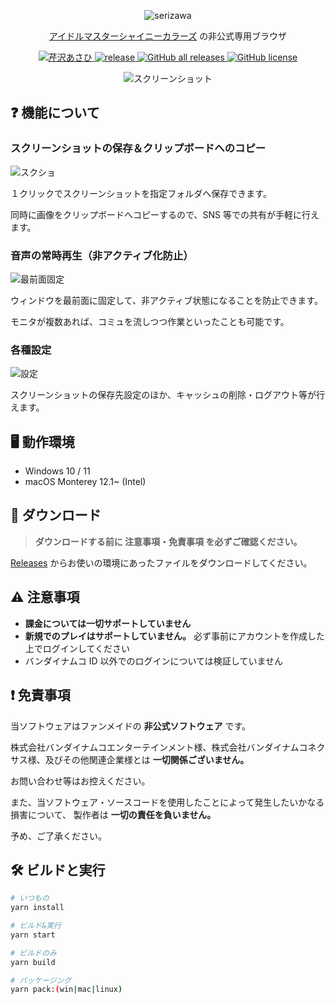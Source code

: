 <p align="center">
  <img src="https://user-images.githubusercontent.com/44780846/150469564-9d01dc39-01c6-4769-bddd-2de78de7bac7.png" alt="serizawa">
</p>

<p align="center">
  <a href="https://shinycolors.idolmaster.jp/">アイドルマスターシャイニーカラーズ</a> の非公式専用ブラウザ
</p>

<p align="center">
  <a href="https://idollist.idolmaster-official.jp/detail/50013">
    <img src="https://img.shields.io/badge/SHINY%20COLORS-%E8%8A%B9%E6%B2%A2%E3%81%82%E3%81%95%E3%81%B2-F30100" alt="芹沢あさひ">
  </a>
  <a href="https://github.com/arrow2nd/serizawa/actions/workflows/build.yaml">
    <img src="https://github.com/arrow2nd/serizawa/actions/workflows/build.yaml/badge.svg" alt="release">
  </a>
  <a href="https://github.com/arrow2nd/serizawa/releases/latest">
    <img src="https://img.shields.io/github/downloads/arrow2nd/serizawa/total" alt="GitHub all releases">
  </a>
  <a href="https://github.com/arrow2nd/serizawa/blob/main/LICENSE">
    <img src="https://img.shields.io/github/license/arrow2nd/serizawa" alt="GitHub license">
  </a>
</p>

<p align="center">
   <img src="https://user-images.githubusercontent.com/44780846/150469291-f9037c2a-119a-4fcc-bc74-eb6e26c6f56f.png" alt="スクリーンショット">
</p>

## ❓ 機能について

### スクリーンショットの保存＆クリップボードへのコピー

![スクショ](https://user-images.githubusercontent.com/44780846/148945625-9a693052-1f1a-4309-a953-ea472c343e21.gif)

１クリックでスクリーンショットを指定フォルダへ保存できます。

同時に画像をクリップボードへコピーするので、SNS 等での共有が手軽に行えます。

### 音声の常時再生（非アクティブ化防止）

![最前面固定](https://user-images.githubusercontent.com/44780846/148945600-bac753d9-c777-4991-a286-c1038caa4817.gif)

ウィンドウを最前面に固定して、非アクティブ状態になることを防止できます。

モニタが複数あれば、コミュを流しつつ作業といったことも可能です。

### 各種設定

![設定](https://user-images.githubusercontent.com/44780846/150470748-1979fb26-3aa2-4f28-84c7-8ccf0d9ed9de.png)

スクリーンショットの保存先設定のほか、キャッシュの削除・ログアウト等が行えます。

## 🖥 動作環境

- Windows 10 / 11
- macOS Monterey 12.1~ (Intel)

## 💾 ダウンロード

> **ダウンロードする前に 注意事項・免責事項 を必ずご確認ください。**

[Releases](https://github.com/arrow2nd/serizawa/releases/latest) からお使いの環境にあったファイルをダウンロードしてください。

## ⚠️ 注意事項

- **課金については一切サポートしていません**
- **新規でのプレイはサポートしていません。** 必ず事前にアカウントを作成した上でログインしてください
- バンダイナムコ ID 以外でのログインについては検証していません

## ❗️ 免責事項

当ソフトウェアはファンメイドの **非公式ソフトウェア** です。

株式会社バンダイナムコエンターテインメント様、株式会社バンダイナムコネクサス様、及びその他関連企業様とは **一切関係ございません。**

お問い合わせ等はお控えください。

また、当ソフトウェア・ソースコードを使用したことによって発生したいかなる損害について、
製作者は **一切の責任を負いません。**

予め、ご了承ください。

## 🛠 ビルドと実行

```sh
# いつもの
yarn install

# ビルド&実行
yarn start

# ビルドのみ
yarn build

# パッケージング
yarn pack:(win|mac|linux)
```
